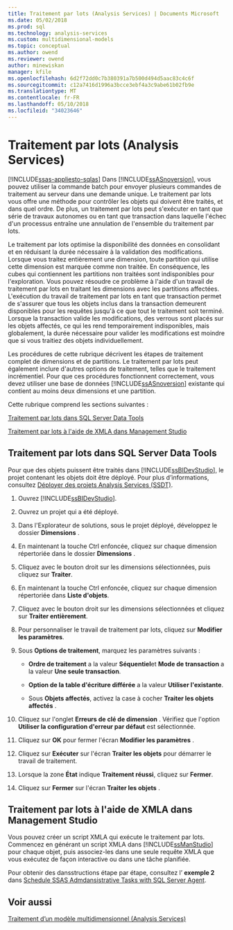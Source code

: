 ```yaml
---
title: Traitement par lots (Analysis Services) | Documents Microsoft
ms.date: 05/02/2018
ms.prod: sql
ms.technology: analysis-services
ms.custom: multidimensional-models
ms.topic: conceptual
ms.author: owend
ms.reviewer: owend
author: minewiskan
manager: kfile
ms.openlocfilehash: 6d2f72dd0c7b380391a7b500d494d5aac83c4c6f
ms.sourcegitcommit: c12a7416d1996a3bcce3ebf4a3c9abe61b02fb9e
ms.translationtype: MT
ms.contentlocale: fr-FR
ms.lasthandoff: 05/10/2018
ms.locfileid: "34023646"
---
```

# <a name="batch-processing-analysis-services"></a>Traitement par lots (Analysis Services)
[!INCLUDE[ssas-appliesto-sqlas](../../includes/ssas-appliesto-sqlas.md)]
  Dans [!INCLUDE[ssASnoversion](../../includes/ssasnoversion-md.md)], vous pouvez utiliser la commande batch pour envoyer plusieurs commandes de traitement au serveur dans une demande unique. Le traitement par lots vous offre une méthode pour contrôler les objets qui doivent être traités, et dans quel ordre. De plus, un traitement par lots peut s'exécuter en tant que série de travaux autonomes ou en tant que transaction dans laquelle l'échec d'un processus entraîne une annulation de l'ensemble du traitement par lots.  
  
 Le traitement par lots optimise la disponibilité des données en consolidant et en réduisant la durée nécessaire à la validation des modifications. Lorsque vous traitez entièrement une dimension, toute partition qui utilise cette dimension est marquée comme non traitée. En conséquence, les cubes qui contiennent les partitions non traitées sont indisponibles pour l'exploration. Vous pouvez résoudre ce problème à l'aide d'un travail de traitement par lots en traitant les dimensions avec les partitions affectées. L'exécution du travail de traitement par lots en tant que transaction permet de s'assurer que tous les objets inclus dans la transaction demeurent disponibles pour les requêtes jusqu'à ce que tout le traitement soit terminé. Lorsque la transaction valide les modifications, des verrous sont placés sur les objets affectés, ce qui les rend temporairement indisponibles, mais globalement, la durée nécessaire pour valider les modifications est moindre que si vous traitiez des objets individuellement.  
  
 Les procédures de cette rubrique décrivent les étapes de traitement complet de dimensions et de partitions. Le traitement par lots peut également inclure d'autres options de traitement, telles que le traitement incrémentiel. Pour que ces procédures fonctionnent correctement, vous devez utiliser une base de données [!INCLUDE[ssASnoversion](../../includes/ssasnoversion-md.md)] existante qui contient au moins deux dimensions et une partition.  
  
 Cette rubrique comprend les sections suivantes :  
  
 [Traitement par lots dans SQL Server Data Tools](#bkmk_ssdt)  
  
 [Traitement par lots à l'aide de XMLA dans Management Studio](#bkmk_xmla)  
  
##  <a name="bkmk_ssdt"></a> Traitement par lots dans SQL Server Data Tools  
 Pour que des objets puissent être traités dans [!INCLUDE[ssBIDevStudio](../../includes/ssbidevstudio-md.md)], le projet contenant les objets doit être déployé. Pour plus d’informations, consultez [Déployer des projets Analysis Services &#40;SSDT&#41;](../../analysis-services/multidimensional-models/deploy-analysis-services-projects-ssdt.md).  
  
1.  Ouvrez [!INCLUDE[ssBIDevStudio](../../includes/ssbidevstudio-md.md)].  
  
2.  Ouvrez un projet qui a été déployé.  
  
3.  Dans l'Explorateur de solutions, sous le projet déployé, développez le dossier **Dimensions** .  
  
4.  En maintenant la touche Ctrl enfoncée, cliquez sur chaque dimension répertoriée dans le dossier **Dimensions** .  
  
5.  Cliquez avec le bouton droit sur les dimensions sélectionnées, puis cliquez sur **Traiter**.  
  
6.  En maintenant la touche Ctrl enfoncée, cliquez sur chaque dimension répertoriée dans **Liste d'objets**.  
  
7.  Cliquez avec le bouton droit sur les dimensions sélectionnées et cliquez sur **Traiter entièrement**.  
  
8.  Pour personnaliser le travail de traitement par lots, cliquez sur **Modifier les paramètres**.  
  
9. Sous **Options de traitement**, marquez les paramètres suivants :  
  
    -   **Ordre de traitement** a la valeur **Séquentiel**et **Mode de transaction** a la valeur **Une seule transaction**.  
  
    -   **Option de la table d'écriture différée** a la valeur **Utiliser l'existante**.  
  
    -   Sous **Objets affectés**, activez la case à cocher **Traiter les objets affectés** .  
  
10. Cliquez sur l'onglet **Erreurs de clé de dimension** . Vérifiez que l'option **Utiliser la configuration d'erreur par défaut** est sélectionnée.  
  
11. Cliquez sur **OK** pour fermer l'écran **Modifier les paramètres** .  
  
12. Cliquez sur **Exécuter** sur l'écran **Traiter les objets** pour démarrer le travail de traitement.  
  
13. Lorsque la zone **État** indique **Traitement réussi**, cliquez sur **Fermer**.  
  
14. Cliquez sur **Fermer** sur l'écran **Traiter les objets** .  
  
##  <a name="bkmk_xmla"></a> Traitement par lots à l'aide de XMLA dans Management Studio  
 Vous pouvez créer un script XMLA qui exécute le traitement par lots. Commencez en générant un script XMLA dans [!INCLUDE[ssManStudio](../../includes/ssmanstudio-md.md)] pour chaque objet, puis associez-les dans une seule requête XMLA que vous exécutez de façon interactive ou dans une tâche planifiée.  
  
 Pour obtenir des dansstructions étape par étape, consultez l’ **exemple 2** dans [Schedule SSAS Admdansistrative Tasks with SQL Server Agent](../../analysis-services/instances/schedule-ssas-administrative-tasks-with-sql-server-agent.md).  
  
## <a name="see-also"></a>Voir aussi  
 [Traitement d’un modèle multidimensionnel &#40;Analysis Services&#41;](../../analysis-services/multidimensional-models/processing-a-multidimensional-model-analysis-services.md)  
  
  

